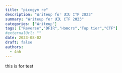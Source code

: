 ```yaml
---
title: "picogym re"
description: "Writeup for UIU CTF 2023"
summary: "Writeup for UIU CTF 2023"
categories: ["Writeup"]
tags: ["Reverse","DFIR","Honors","Top tier","CTF"]
#externalUrl: ""
date: 2023-08-02
draft: false
authors:
  - 4nh
---
```


this is for test